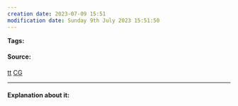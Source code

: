 ```yaml
---
creation date: 2023-07-09 15:51
modification date: Sunday 9th July 2023 15:51:50
---
```


**Tags:** 

#### Source:
[tt](https://www.techtarget.com/searchnetworking/definition/variable-length-subnet-mask#:~:text=Variable%20Length%20Subnet%20Mask%20(VLSM)%20is%20a%20subnet%20%2D%2D%20a,A%2C%20B%20or%20C%20network.)
[CG](https://chat.openai.com/share/b677b8c4-b342-444c-902b-83b53c528070)

--------------------------------------

#### Explanation about it:

